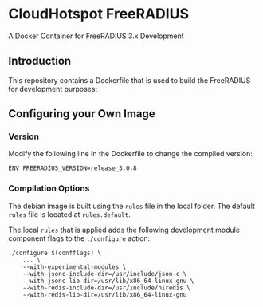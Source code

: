 # CloudHotspot FreeRADIUS

 A Docker Container for FreeRADIUS 3.x Development
 
 ## Introduction
 
 This repository contains a Dockerfile that is used to build the FreeRADIUS for development purposes:
 
## Configuring your Own Image

### Version

Modify the following line in the Dockerfile to change the compiled version:

	ENV FREERADIUS_VERSION=release_3.0.8

### Compilation Options

The debian image is built using the `rules` file in the local folder.  The default `rules` file is located at `rules.default`.  

The local `rules` that is applied adds the following development module component flags to the `./configure` action:

	./configure $(confflags) \
		... \
		--with-experimental-modules \
		--with-jsonc-include-dir=/usr/include/json-c \
		--with-jsonc-lib-dir=/usr/lib/x86_64-linux-gnu \
		--with-redis-include-dir=/usr/include/hiredis \
		--with-redis-lib-dir=/usr/lib/x86_64-linux-gnu
   